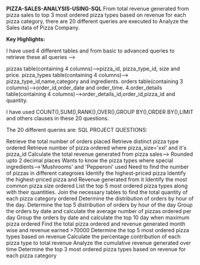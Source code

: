 **PIZZA-SALES-ANALYSIS-USING-SQL**
From total revenue generated from pizza sales to top 3 most ordered pizza types based on revenue for each pizza category, there are 20 different queries are executed to Analyze the Sales data of Pizza Company.

**Key Highlights:**

I have used 4 different tables and from basic to advanced queries to retrieve these all queries -->

pizzas table(containing 4 columns)-->pizza_id, pizza_type_id, size and price.
pizza_types table(containing 4 columns)--> pizza_type_id,name,category and ingredients.
orders table(containing 3 columns)-->order_id,order_date and order_time.
4.order_details table(containing 4 columns)-->order_details_id,order_id,pizza_id and quantity.

I have used COUNT(),SUM(),RANK(),OVER(),GROUP BY(),ORDER BY(),LIMIT and others clauses in these 20 questions.

The 20 different queries are: SQL PROJECT QUESTIONS:

Retrieve the total number of orders placed
Retrieve distinct pizza type ordered
Retrieve number of pizza ordered where pizza_size='xxl' and it's pizza_id
Calculate the total revenue generated from pizza sales--> Rounded upto 2 decimal places
Wants to know the pizza types where special ingredients-->'Mushrooms' and 'Pepperoni' used
Need to find the number of pizzas in different categroies
Identify the highest-priced pizza
Identify the highest-priced pizza and Revenue generated from it
Identify the most common pizza size ordered
List the top 5 most ordered pizza types along with their quantities.
Join the necessary tables to find the total quantity of each pizza category ordered
Determine the distribution of orders by hour of the day.
Determine the top 5 distribution of orders by hour of the day
Group the orders by date and calculate the average number of pizzas ordered per day
Group the orders by date and calculate the top 10 day when maximum pizza ordered
Find the total pizza ordered and revenue generated month wise and revenue earned >70000
Determine the top 5 most ordered pizza types based on revenue
Calculate the percentage contribution of each pizza type to total revenue
Analyze the cumulative revenue generated over time
Determine the top 3 most ordered pizza types based on revenue for each pizza category
